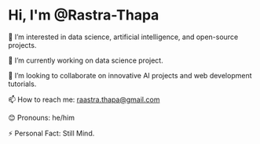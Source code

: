 # Hi, I'm @Rastra-Thapa

👀 I’m interested in data science, artificial intelligence, and open-source projects.

🌱 I’m currently working on data science project.

💞️ I’m looking to collaborate on innovative AI projects and web development tutorials.

📫 How to reach me: raastra.thapa@gmail.com

😊 Pronouns: he/him

⚡ Personal Fact: Still Mind.
